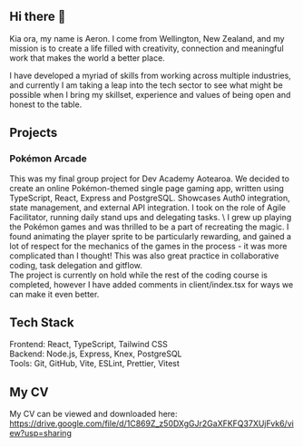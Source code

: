 ## Hi there 👋
Kia ora, my name is Aeron. I come from Wellington, New Zealand, and my mission is to create a life filled with creativity, connection and meaningful work that makes the world a better place. 

I have developed a myriad of skills from working across multiple industries, and currently I am taking a leap into the tech sector to see what might be possible when I bring my skillset, experience and values of being open and honest to the table. 

## Projects
### Pokémon Arcade
This was my final group project for Dev Academy Aotearoa. We decided to create an online Pokémon-themed single page gaming app, written using TypeScript, React, Express and PostgreSQL. Showcases Auth0 integration, state management, and external API integration. I took on the role of Agile Facilitator, running daily stand ups and delegating tasks. \ 
I grew up playing the Pokémon games and was thrilled to be a part of recreating the magic. I found animating the player sprite to be particularly rewarding, and gained a lot of respect for the mechanics of the games in the process - it was more complicated than I thought! This was also great practice in collaborative coding, task delegation and gitflow. \
The project is currently on hold while the rest of the coding course is completed, however I have added comments in client/index.tsx for ways we can make it even better.

## Tech Stack
Frontend: React, TypeScript, Tailwind CSS \
Backend: Node.js, Express, Knex, PostgreSQL \
Tools: Git, GitHub, Vite, ESLint, Prettier, Vitest

## My CV
My CV can be viewed and downloaded here: \
https://drive.google.com/file/d/1C869Z_z50DXgGJr2GaXFKFQ37XUjFvk6/view?usp=sharing
